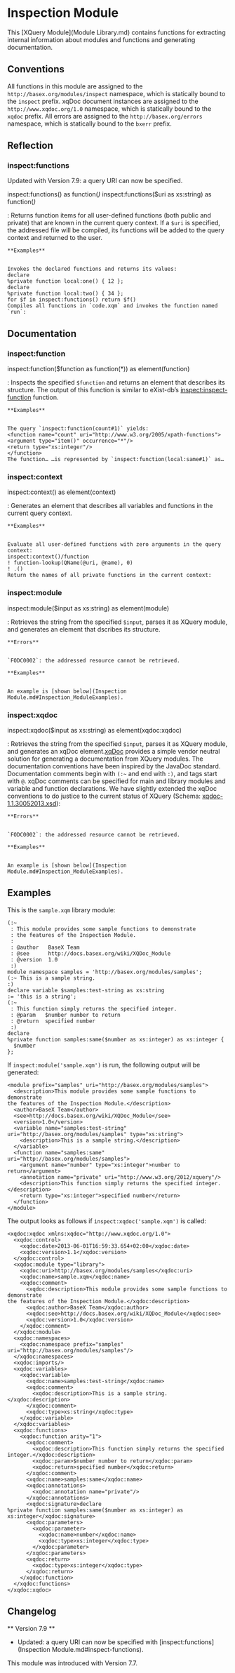 
# Inspection Module
 


 
This [XQuery Module](Module Library.md) contains functions for extracting internal information about modules and functions and generating documentation. 

 
## Conventions

All functions in this module are assigned to the `http://basex.org/modules/inspect` namespace, which is statically bound to the `inspect` prefix. xqDoc document instances are assigned to the `http://www.xqdoc.org/1.0` namespace, which is statically bound to the `xqdoc` prefix. All errors are assigned to the `http://basex.org/errors` namespace, which is statically bound to the `bxerr` prefix. 

 
## Reflection

### inspect:functions

Updated with Version 7.9: a query URI can now be specified. 


inspect:functions() as function(*)*
inspect:functions($uri as xs:string) as function(*)*

:   Returns function items for all user-defined functions (both public and private) that are known in the current query context. If a `$uri` is specified, the addressed file will be compiled, its functions will be added to the query context and returned to the user. 

    **Examples**


    Invokes the declared functions and returns its values: 
    declare
    %private function local:one() { 12 };
    declare
    %private function local:two() { 34 };
    for $f in inspect:functions() return $f()
    Compiles all functions in `code.xqm` and invokes the function named `run`: 

 
## Documentation

### inspect:function

inspect:function($function as function(*)) as element(function)

:   Inspects the specified `$function` and returns an element that describes its structure. The output of this function is similar to eXist-db’s [inspect:inspect-function](http://exist-db.org/exist/apps/fundocs/view.html?uri=http://exist-db.org/xquery/inspection&location=java:org.exist.xquery.functions.inspect.InspectionModule) function. 

    **Examples**


    The query `inspect:function(count#1)` yields: 
    <function name="count" uri="http://www.w3.org/2005/xpath-functions">
    <argument type="item()" occurrence="*"/>
    <return type="xs:integer"/>
    </function>
    The function… …is represented by `inspect:function(local:same#1)` as… 


### inspect:context

inspect:context() as element(context)

:   Generates an element that describes all variables and functions in the current query context. 

    **Examples**


    Evaluate all user-defined functions with zero arguments in the query context: 
    inspect:context()/function
    ! function-lookup(QName(@uri, @name), 0)
    ! .()
    Return the names of all private functions in the current context: 


### inspect:module

inspect:module($input as xs:string) as element(module)

:   Retrieves the string from the specified `$input`, parses it as XQuery module, and generates an element that dscribes its structure. 

    **Errors**


    `FODC0002`: the addressed resource cannot be retrieved. 

    **Examples**


    An example is [shown below](Inspection Module.md#Inspection_ModuleExamples). 


### inspect:xqdoc

inspect:xqdoc($input as xs:string) as element(xqdoc:xqdoc)

:   Retrieves the string from the specified `$input`, parses it as XQuery module, and generates an xqDoc element.[xqDoc](http://xqdoc.org) provides a simple vendor neutral solution for generating a documentation from XQuery modules. The documentation conventions have been inspired by the JavaDoc standard. Documentation comments begin with `(:~` and end with `:)`, and tags start with `@`. xqDoc comments can be specified for main and library modules and variable and function declarations.  We have slightly extended the xqDoc conventions to do justice to the current status of XQuery (Schema: [xqdoc-1.1.30052013.xsd](http://files.basex.org/etc/xqdoc-1.1.30052013.xsd)): 

    **Errors**


    `FODC0002`: the addressed resource cannot be retrieved. 

    **Examples**


    An example is [shown below](Inspection Module.md#Inspection_ModuleExamples). 

 
## Examples

This is the `sample.xqm` library module: 


    (:~ 
     : This module provides some sample functions to demonstrate
     : the features of the Inspection Module.
     :
     : @author   BaseX Team
     : @see      http://docs.basex.org/wiki/XQDoc_Module
     : @version  1.0
     :)
    module namespace samples = 'http://basex.org/modules/samples';
    (:~ This is a sample string.
    :)
    declare variable $samples:test-string as xs:string
    := 'this is a string';
    (:~
     : This function simply returns the specified integer.
     : @param   $number number to return
     : @return  specified number
     :)
    declare
    %private function samples:same($number as xs:integer) as xs:integer {
      $number
    };


If `inspect:module('sample.xqm')` is run, the following output will be generated: 


    <module prefix="samples" uri="http://basex.org/modules/samples">
      <description>This module provides some sample functions to demonstrate
    the features of the Inspection Module.</description>
      <author>BaseX Team</author>
      <see>http://docs.basex.org/wiki/XQDoc_Module</see>
      <version>1.0</version>
      <variable name="samples:test-string" uri="http://basex.org/modules/samples" type="xs:string">
        <description>This is a sample string.</description>
      </variable>
      <function name="samples:same" uri="http://basex.org/modules/samples">
        <argument name="number" type="xs:integer">number to return</argument>
        <annotation name="private" uri="http://www.w3.org/2012/xquery"/>
        <description>This function simply returns the specified integer.</description>
        <return type="xs:integer">specified number</return>
      </function>
    </module>


The output looks as follows if `inspect:xqdoc('sample.xqm')` is called: 


    <xqdoc:xqdoc xmlns:xqdoc="http://www.xqdoc.org/1.0">
      <xqdoc:control>
        <xqdoc:date>2013-06-01T16:59:33.654+02:00</xqdoc:date>
        <xqdoc:version>1.1</xqdoc:version>
      </xqdoc:control>
      <xqdoc:module type="library">
        <xqdoc:uri>http://basex.org/modules/samples</xqdoc:uri>
        <xqdoc:name>sample.xqm</xqdoc:name>
        <xqdoc:comment>
          <xqdoc:description>This module provides some sample functions to demonstrate
    the features of the Inspection Module.</xqdoc:description>
          <xqdoc:author>BaseX Team</xqdoc:author>
          <xqdoc:see>http://docs.basex.org/wiki/XQDoc_Module</xqdoc:see>
          <xqdoc:version>1.0</xqdoc:version>
        </xqdoc:comment>
      </xqdoc:module>
      <xqdoc:namespaces>
        <xqdoc:namespace prefix="samples" uri="http://basex.org/modules/samples"/>
      </xqdoc:namespaces>
      <xqdoc:imports/>
      <xqdoc:variables>
        <xqdoc:variable>
          <xqdoc:name>samples:test-string</xqdoc:name>
          <xqdoc:comment>
            <xqdoc:description>This is a sample string.</xqdoc:description>
          </xqdoc:comment>
          <xqdoc:type>xs:string</xqdoc:type>
        </xqdoc:variable>
      </xqdoc:variables>
      <xqdoc:functions>
        <xqdoc:function arity="1">
          <xqdoc:comment>
            <xqdoc:description>This function simply returns the specified integer.</xqdoc:description>
            <xqdoc:param>$number number to return</xqdoc:param>
            <xqdoc:return>specified number</xqdoc:return>
          </xqdoc:comment>
          <xqdoc:name>samples:same</xqdoc:name>
          <xqdoc:annotations>
            <xqdoc:annotation name="private"/>
          </xqdoc:annotations>
          <xqdoc:signature>declare
    %private function samples:same($number as xs:integer) as xs:integer</xqdoc:signature>
          <xqdoc:parameters>
            <xqdoc:parameter>
              <xqdoc:name>number</xqdoc:name>
              <xqdoc:type>xs:integer</xqdoc:type>
            </xqdoc:parameter>
          </xqdoc:parameters>
          <xqdoc:return>
            <xqdoc:type>xs:integer</xqdoc:type>
          </xqdoc:return>
        </xqdoc:function>
      </xqdoc:functions>
    </xqdoc:xqdoc>

 
## Changelog
** Version 7.9 **

 * Updated: a query URI can now be specified with [inspect:functions](Inspection Module.md#inspect-functions). 

This module was introduced with Version 7.7. 

